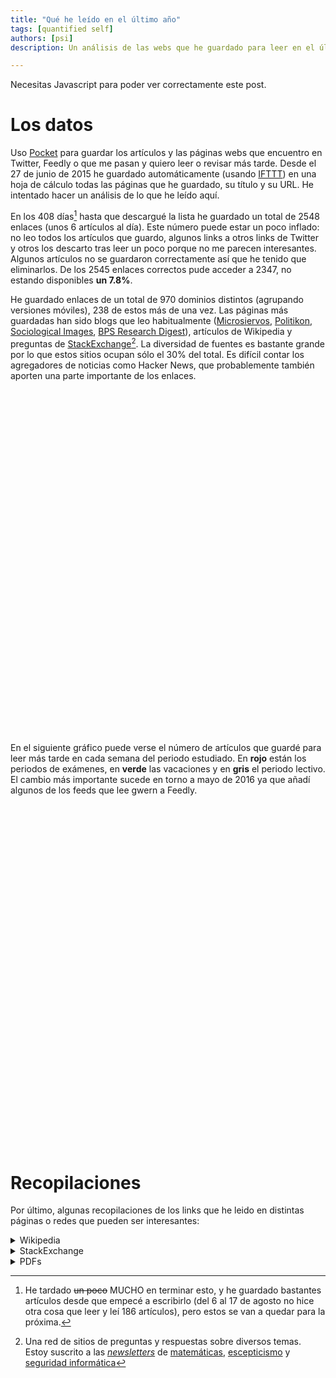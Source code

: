 ```yaml
---
title: "Qué he leído en el último año"
tags: [quantified self]
authors: [psi]
description: Un análisis de las webs que he guardado para leer en el último año. Una lista de enlaces interesantes

---
```


<noscript>
<div class="message">
  Necesitas Javascript para poder ver correctamente este post.
</div>
</noscript>

# Los datos

Uso [Pocket](https://getpocket.com) para guardar los artículos y las páginas webs que encuentro en Twitter, Feedly o que me pasan y quiero leer o revisar más tarde. Desde el 27 de junio de 2015 he guardado automáticamente (usando [IFTTT](https://ifttt.com)) en una hoja de cálculo todas las páginas que he guardado, su título y su URL. He intentado hacer un análisis de lo que he leído aquí.

En los 408 días[^tiempo] hasta que descargué la lista he guardado un total de 2548 enlaces (unos 6 artículos al día). Este número puede estar un poco inflado: no leo todos los artículos que guardo, algunos links a otros links de Twitter y otros los descarto tras leer un poco porque no me parecen interesantes. Algunos artículos no se guardaron correctamente así que he tenido que eliminarlos. De los 2545 enlaces correctos pude acceder a 2347, no estando disponibles **un 7.8%**.

[^tiempo]: He tardado ~~un poco~~ MUCHO en terminar esto, y he guardado bastantes artículos desde que empecé a escribirlo (del 6 al 17 de agosto no hice otra cosa que leer y leí 186 artículos), pero estos se van a quedar para la próxima.

He guardado enlaces de un total de 970 dominios distintos (agrupando versiones móviles),
238 de estos más de una vez. Las páginas más guardadas han sido blogs que leo habitualmente ([Microsiervos](http://www.microsiervos.com), [Politikon](http://politikon.es), [Sociological Images](https://thesocietypages.org/socimages), [BPS Research Digest](https://digest.bps.org.uk)), artículos de Wikipedia y preguntas de [StackExchange](https://stackexchange.com)[^stackexchange]. La diversidad de fuentes
es bastante grande por lo que estos sitios ocupan sólo el 30% del total. Es difícil
contar los agregadores de noticias como Hacker News, que probablemente también
aporten una parte importante de los enlaces.


[^stackexchange]: Una red de sitios de preguntas y respuestas sobre diversos temas. Estoy suscrito a las [*newsletters*](https://stackexchange.com/newsletters) de [matemáticas](https://math.stackexchange.com), [escepticismo](https://skeptics.stackexchange.com) y [seguridad informática](https://security.stackexchange.com)

<div id="piechart" style="width: 800px; height: 550px;"></div>

En el siguiente gráfico puede verse el número de artículos que guardé para leer
más tarde en cada semana del periodo estudiado. En **rojo** están los periodos 
de exámenes, en **verde** las vacaciones y en **gris** el periodo lectivo.
El cambio más importante sucede en torno a mayo de 2016 ya que añadí
algunos de los feeds que lee gwern a Feedly.

<div id="chart_div" style="width: 900px; height: 550px;"></div>

<script type="text/javascript" src="https://www.gstatic.com/charts/loader.js"></script>
<script type="text/javascript" src="/js/pocket.js"></script>

# Recopilaciones

Por último, algunas recopilaciones de los links que he leido
en distintas páginas o redes que pueden ser interesantes:

<details>
<summary> Wikipedia</summary>
<ul style="ul columns: 2; -webkit-columns: 2; -moz-columns: 2;">
<li><a href="https://en.wikipedia.org/wiki/Benjamin_Kline_Hunnicutt">Benjamin Kline Hunnicutt</a></li>
<li><a href="https://en.wikipedia.org/wiki/International_waters">International waters</a></li>
<li><a href="https://en.wikipedia.org/wiki/Randomized_controlled_trial#section_8">Randomized controlled trial</a></li>
<li><a href="https://en.wikipedia.org/wiki/Optimal_decision">Optimal decision</a></li>
<li><a href="https://en.wikipedia.org/wiki/Expected_utility_hypothesis">Expected utility hypothesis</a></li>
<li><a href="https://en.wikipedia.org/wiki/Cox%27s_theorem">Cox's theorem</a></li>
<li><a href="https://en.wikipedia.org/wiki/Possibility_theory">Possibility theory</a></li>
<li><a href="https://en.wikipedia.org/wiki/Dempster%E2%80%93Shafer_theory">Dempster–Shafer theory</a></li>
<li><a href="https://en.wikipedia.org/wiki/Info-gap_decision_theory">Info-gap decision theory</a></li>
<li><a href="https://en.wikipedia.org/wiki/Bayesian_probability_theory">Bayesian probability</a></li>
<li><a href="https://en.wikipedia.org/wiki/Fundamental_attribution_error">Fundamental attribution error</a></li>
<li><a href="https://en.wikipedia.org/wiki/Planning_fallacy">Planning fallacy</a></li>
<li><a href="https://en.wikipedia.org/wiki/Cognitive_bias_mitigation">Cognitive bias mitigation</a></li>
<li><a href="https://en.wikipedia.org/wiki/Data_dredging">Data dredging</a></li>
<li><a href="https://en.wikipedia.org/wiki/Pirah%C3%A3_language">Pirahã language</a></li>
<li><a href="https://en.wikipedia.org/wiki/Categorial_grammar">Categorial grammar</a></li>
<li><a href="https://en.wikipedia.org/wiki/Illusion_of_transparency">Illusion of transparency</a></li>
<li><a href="https://es.wikipedia.org/wiki/Rayos_N">Rayos N</a></li>
<li><a href="https://en.wikipedia.org/wiki/Donkey_sentence">Donkey sentence</a></li>
<li><a href="https://en.wikipedia.org/wiki/Bambara_language">Bambara language</a></li>
<li><a href="https://en.wikipedia.org/wiki/Kripke_semantics">Kripke semantics</a></li>
<li><a href="https://en.wikipedia.org/wiki/Identity_of_indiscernibles">Identity of indiscernibles</a></li>
<li><a href="https://en.wikipedia.org/wiki/Ontology">Ontology</a></li>
<li><a href="https://en.wikipedia.org/wiki/Rule_of_three">Rule of three</a></li>
<li><a href="https://en.wikipedia.org/wiki/Computability_theory">Computability theory</a></li>
<li><a href="https://en.wikipedia.org/wiki/Primitive_recursive_function">Primitive recursive function</a></li>
<li><a href="https://en.wikipedia.org/wiki/Possible_world">Possible world</a></li>
<li><a href="https://en.wikipedia.org/wiki/Predicate_(mathematical_logic)">Predicate (mathematical logic)</a></li>
<li><a href="https://en.wikipedia.org/wiki/Singularity_Summit">Singularity Summit</a></li>
<li><a href="https://en.wikipedia.org/wiki/Copycat_(software)">Copycat (software)</a></li>
<li><a href="https://en.wikipedia.org/wiki/Douglas_Hofstadter">Douglas Hofstadter</a></li>
<li><a href="https://en.wikipedia.org/wiki/Bitrotten">Bit rot</a></li>
<li><a href="https://en.wikipedia.org/wiki/Prosody_(linguistics)">Prosody (linguistics)</a></li>
<li><a href="https://en.wikipedia.org/wiki/L%C3%ADngua_Geral">Língua Geral</a></li>
<li><a href="https://en.wikipedia.org/wiki/Nheengatu">Nheengatu language</a></li>
<li><a href="https://en.wikipedia.org/wiki/Evert_Willem_Beth">Evert Willem Beth</a></li>
<li><a href="https://en.wikipedia.org/wiki/Propositional_attitude">Propositional attitude</a></li>
<li><a href="https://en.wikipedia.org/wiki/The_Concept_of_Mind">The Concept of Mind</a></li>
<li><a href="https://en.wikipedia.org/wiki/Elbow_Room_(book)">Elbow Room (book)</a></li>
<li><a href="https://en.wikipedia.org/wiki/Free_will">Free will</a></li>
<li><a href="https://es.wikipedia.org/wiki/%C3%8Dndice_de_desarrollo_humano">Índice de desarrollo humano</a></li>
<li><a href="https://en.wikipedia.org/wiki/Structural_functionalism">Structural functionalism</a></li>
<li><a href="https://en.wikipedia.org/wiki/Gettier_problem">Gettier problem</a></li>
<li><a href="https://en.wikipedia.org/wiki/Newcomb%27s_paradox">Newcomb's paradox</a></li>
<li><a href="https://en.wikipedia.org/wiki/Randy_Gardner_(record_holder)">Randy Gardner (record holder)</a></li>
<li><a href="https://en.wikipedia.org/wiki/Lists_of_unsolved_problems">Lists of unsolved problems</a></li>
<li><a href="https://en.wikipedia.org/wiki/Theory_of_justification">Theory of justification</a></li>
<li><a href="https://en.wikipedia.org/wiki/List_of_languages_by_type_of_grammatical_genders">List of languages by type of grammatical genders</a></li>
<li><a href="https://en.wikipedia.org/wiki/Women,_Fire,_and_Dangerous_Things">Women, Fire, and Dangerous Things</a></li>
<li><a href="https://en.wikipedia.org/wiki/Cognitive_linguistics">Cognitive linguistics</a></li>
<li><a href="https://en.wikipedia.org/wiki/Mindfulness-Based_Stress_Reduction">Mindfulness-based stress reduction</a></li>
<li><a href="https://en.wikipedia.org/wiki/Solomonoff%27s_theory_of_inductive_inference">Solomonoff's theory of inductive inference</a></li>
<li><a href="https://en.wikipedia.org/wiki/Von_Neumann%E2%80%93Bernays%E2%80%93G%C3%B6del_set_theory">Von Neumann–Bernays–Gödel set theory</a></li>
<li><a href="https://en.wikipedia.org/w/index.php?title=Axiom_of_Choice&redirect=no">Axiom of Choice</a></li>
<li><a href="https://en.wikipedia.org/wiki/Regression_toward_the_mean">Regression toward the mean</a></li>
<li><a href="https://en.wikipedia.org/wiki/Just-noticeable_difference#Marketing_applications_of_the_j.n.d">Just-noticeable difference</a></li>
<li><a href="https://en.wikipedia.org/wiki/Expected_utility_hypothesis">Expected utility hypothesis</a></li>
<li><a href="https://en.wikipedia.org/wiki/Nicolas_Bourbaki">Nicolas Bourbaki</a></li>
<li><a href="https://en.wikipedia.org/wiki/Reflexive_property_of_equality">Equality (mathematics)</a></li>
<li><a href="https://en.wikipedia.org/wiki/List_of_topics_in_logic">Outline of logic</a></li>
<li><a href="https://en.wikipedia.org/wiki/Outline_of_algebraic_structures">Outline of algebraic structures</a></li>
<li><a href="https://en.wikipedia.org/wiki/Levenshtein_distance">Levenshtein distance</a></li>
<li><a href="https://en.wikipedia.org/wiki/Von_Neumann%E2%80%93Bernays%E2%80%93G%C3%B6del_axioms">Von Neumann–Bernays–Gödel set theory</a></li>
<li><a href="https://en.wikipedia.org/wiki/Marginal_utility">Marginal utility</a></li>
<li><a href="https://en.wikipedia.org/wiki/Grothendieck_universe">Grothendieck universe</a></li>
<li><a href="https://en.wikipedia.org/wiki/Inaccessible_cardinal">Inaccessible cardinal</a></li>
<li><a href="https://en.wikipedia.org/wiki/Category_of_relations">Category of relations</a></li>
<li><a href="https://es.wikipedia.org/wiki/Cron_(Unix)">cron (Unix)</a></li>
<li><a href="https://en.wikipedia.org/wiki/Predicate_functor_logic">Predicate functor logic</a></li>
<li><a href="https://en.wikipedia.org/wiki/Fundamental_group">Fundamental group</a></li>
<li><a href="https://en.wikipedia.org/wiki/Intuitionistic_type_theory">Intuitionistic type theory</a></li>
<li><a href="https://en.wikipedia.org/wiki/Homotopy_type_theory#cite_note-41">Homotopy type theory</a></li>
<li><a href="https://en.wikipedia.org/wiki/Intuitionistic_logic">Intuitionistic logic</a></li>
<li><a href="https://en.wikipedia.org/wiki/Sequent_calculus">Sequent calculus</a></li>
<li><a href="https://en.wikipedia.org/wiki/Natural_deduction">Natural deduction</a></li>
<li><a href="https://en.wikipedia.org/wiki/Temporal_logic">Temporal logic</a></li>
<li><a href="https://en.wikipedia.org/wiki/Linear_logic">Linear logic</a></li>
<li><a href="https://en.wikipedia.org/wiki/Hexspeak">Hexspeak</a></li>
<li><a href="https://en.wikipedia.org/wiki/Litotes">Litotes</a></li>
<li><a href="https://en.wikipedia.org/wiki/F-algebra">F-algebra</a></li>
<li><a href="https://en.wikipedia.org/wiki/Catamorphism">Catamorphism</a></li>
<li><a href="https://en.wikipedia.org/wiki/AVL_tree">AVL tree</a></li>
<li><a href="https://en.wikipedia.org/wiki/Binary_tree">Binary tree</a></li>
<li><a href="https://en.wikipedia.org/wiki/Functional_programming">Functional programming</a></li>
<li><a href="https://en.wikipedia.org/wiki/Declarative_programming">Declarative programming</a></li>
<li><a href="https://en.wikipedia.org/wiki/Hindley%E2%80%93Milner_type_inference">Hindley–Milner type system</a></li>
<li><a href="https://en.wikipedia.org/wiki/Entropy_(information_theory)">Entropy (information theory)</a></li>
<li><a href="https://en.wikipedia.org/wiki/Catalan_number#cite_ref-1">Catalan number</a></li>
<li><a href="https://en.wikipedia.org/wiki/Extraversion_and_introversion">Extraversion and introversion</a></li>
<li><a href="https://en.wikipedia.org/wiki/Trotskyism">Trotskyism</a></li>
<li><a href="https://en.wikipedia.org/wiki/Left_communism">Left communism</a></li>
<li><a href="https://en.wikipedia.org/wiki/Xmonad">xmonad</a></li>
<li><a href="https://en.wikipedia.org/wiki/Meaning_of_life">Meaning of life</a></li>
<li><a href="https://en.wikipedia.org/wiki/Twin_Earth_thought_experiment">Twin Earth thought experiment</a></li>
<li><a href="https://en.wikipedia.org/wiki/Prison_abolition_movement">Prison abolition movement</a></li>
<li><a href="https://en.wikipedia.org/wiki/Prison_reform">Prison reform</a></li>
<li><a href="https://en.wikipedia.org/wiki/List_of_XYZZY_Awards_by_category">List of XYZZY Awards by category</a></li>
<li><a href="https://en.wikipedia.org/wiki/Free_love">Free love</a></li>
<li><a href="https://en.wikipedia.org/wiki/Denotational_semantics">Denotational semantics</a></li>
<li><a href="https://en.wikipedia.org/wiki/Natural_transformation">Natural transformation</a></li>
<li><a href="https://en.wikipedia.org/wiki/Categorical_logic">Categorical logic</a></li>
<li><a href="https://en.wikipedia.org/wiki/Death-qualified_jury">Death-qualified jury</a></li>
<li><a href="https://en.wikipedia.org/wiki/Voir_dire">Voir dire</a></li>
<li><a href="https://en.wikipedia.org/wiki/Concurrency_(computer_science)">Concurrency (computer science)</a></li>
<li><a href="https://en.wikipedia.org/wiki/Parallel_Random_Access_Machine">Parallel random-access machine</a></li>
<li><a href="https://en.wikipedia.org/wiki/Petri_net">Petri net</a></li>
<li><a href="https://en.wikipedia.org/wiki/Communicating_sequential_processes">Communicating sequential processes</a></li>
<li><a href="https://en.wikipedia.org/wiki/Universal_property">Universal property</a></li>
<li><a href="https://en.wikipedia.org/wiki/Description_logic">Description logic</a></li>
<li><a href="https://en.wikipedia.org/wiki/Comma_category">Comma category</a></li>
<li><a href="https://en.wikipedia.org/wiki/Equivalence_of_categories#Examples">Equivalence of categories</a></li>
<li><a href="https://en.wikipedia.org/wiki/Pretty_Good_Privacy">Pretty Good Privacy</a></li>
<li><a href="https://en.wikipedia.org/wiki/Berry_paradox">Berry paradox</a></li>
<li><a href="https://en.wikipedia.org/wiki/Hyperbolic_discounting">Hyperbolic discounting</a></li>
<li><a href="https://en.wikipedia.org/wiki/Long_Now_Foundation">Long Now Foundation</a></li>
<li><a href="https://en.wikipedia.org/wiki/Null_hypothesis">Null hypothesis</a></li>
<li><a href="https://en.wikipedia.org/wiki/List_of_social_bookmarking_websites">List of social bookmarking websites</a></li>
<li><a href="https://en.wikipedia.org/wiki/Statistical_significance">Statistical significance</a></li>
<li><a href="https://en.wikipedia.org/wiki/Data_anonymization">Data anonymization</a></li>
<li><a href="https://en.wikipedia.org/wiki/Single-subject_design">Single-subject design</a></li>
<li><a href="https://en.wikipedia.org/wiki/Phantom_of_Heilbronn">Phantom of Heilbronn</a></li>
<li><a href="https://en.wikipedia.org/wiki/Prior_probability">Prior probability</a></li>
<li><a href="https://en.wikipedia.org/wiki/Marriage_gap">Marriage gap</a></li>
<li><a href="https://en.wikipedia.org/wiki/Theories_of_poverty">Theories of poverty</a></li>
<li><a href="https://en.wikipedia.org/wiki/Math%E2%80%93verbal_achievement_gap">Math–verbal achievement gap</a></li>
<li><a href="https://en.wikipedia.org/wiki/Bias_in_education">Bias in education</a></li>
<li><a href="https://en.wikipedia.org/wiki/Experimental_philosophy">Experimental philosophy</a></li>
<li><a href="https://en.wikipedia.org/wiki/Michael_Dummett">Michael Dummett</a></li>
<li><a href="https://en.wikipedia.org/wiki/Extensionality">Extensionality</a></li>
<li><a href="https://en.wikipedia.org/wiki/Symbolic_computation">Symbolic computation</a></li>
<li><a href="https://en.wikipedia.org/wiki/Minimax">Minimax</a></li>
<li><a href="https://en.wikipedia.org/wiki/Frobenius_theorem_%28real_division_algebras%29">Frobenius theorem (real division algebras)</a></li>
<li><a href="https://en.wikipedia.org/wiki/St._Petersburg_paradox">St. Petersburg paradox</a></li>
<li><a href="https://en.wikipedia.org/wiki/Category:Measures_(measure_theory)">Category:Measures (measure theory)</a></li>
<li><a href="https://en.wikipedia.org/wiki/MSI_protocol">MSI protocol</a></li>
<li><a href="https://en.wikipedia.org/wiki/MESI_protocol">MESI protocol</a></li>
<li><a href="https://en.wikipedia.org/wiki/Krohn-Rhodes_theory">Krohn–Rhodes theory</a></li>
<li><a href="https://en.wikipedia.org/wiki/Pocket_set_theory">Pocket set theory</a></li>
<li><a href="https://en.wikipedia.org/wiki/Descriptive_set_theory">Descriptive set theory</a></li>
<li><a href="https://en.wikipedia.org/wiki/Morse%E2%80%93Kelley_set_theory">Morse–Kelley set theory</a></li>
<li><a href="https://en.wikipedia.org/wiki/Virtual_economy">Virtual economy</a></li>
<li><a href="https://en.wikipedia.org/wiki/Standard_ML">Standard ML</a></li>
<li><a href="https://es.wikipedia.org/wiki/Fate/stay_night">Fate/stay night</a></li>
<li><a href="https://es.wikipedia.org/wiki/The_Boys_(c%C3%B3mic)">The Boys (cómic)</a></li>
<li><a href="https://en.wikipedia.org/wiki/Effect_size">Effect size</a></li>
<li><a href="https://en.wikipedia.org/wiki/The_MAGIC_criteria">MAGIC criteria</a></li>
<li><a href="https://en.wikipedia.org/wiki/Cohen's_d">Cohen's d</a></li>
<li><a href="https://en.wikipedia.org/wiki/Quality-adjusted_life_year#section_5">Quality-adjusted life year</a></li>
<li><a href="https://en.wikipedia.org/wiki/The_Daily_Stormer">The Daily Stormer</a></li>
<li><a href="https://en.wikipedia.org/wiki/McCollough_effect">McCollough effect</a></li>
<li><a href="https://en.wikipedia.org/wiki/Freenet">Freenet</a></li>
<li><a href="https://en.wikipedia.org/wiki/Small-world_network">Small-world network</a></li>
<li><a href="https://en.wikipedia.org/wiki/Dutch_Disease">Dutch disease</a></li>
<li><a href="https://en.wikipedia.org/wiki/Politics_of_Venezuela">Politics of Venezuela</a></li>
<li><a href="https://en.wikipedia.org/wiki/Compulsory_voting">Compulsory voting</a></li>
<li><a href="https://en.wikipedia.org/wiki/Tomasulo_algorithm">Tomasulo algorithm</a></li>
<li><a href="https://en.wikipedia.org/wiki/Big_Five_personality_traits">Big Five personality traits</a></li>
<li><a href="https://en.wikipedia.org/wiki/Inter_frame">Inter frame</a></li>
<li><a href="https://en.wikipedia.org/wiki/Missing_white_woman_syndrome">Missing white woman syndrome</a></li>
<li><a href="https://en.wikipedia.org/wiki/Neoliberalism">Neoliberalism</a></li>
<li><a href="https://en.wikipedia.org/wiki/Refusal_of_work#Marxism">Refusal of work</a></li>
<li><a href="https://en.wikipedia.org/wiki/Random_variable">Random variable</a></li>
<li><a href="https://es.wikipedia.org/wiki/Ley_de_los_grandes_n%C3%BAmeros">Ley de los grandes números</a></li>
<li><a href="https://es.wikipedia.org/wiki/Esperanza_matematica">Esperanza matemática</a></li>
<li><a href="https://en.wikipedia.org/wiki/Esther_Perel">Esther Perel</a></li>
<li><a href="https://en.wikipedia.org/wiki/Socialist_calculation_debate">Socialist calculation debate</a></li>
<li><a href="https://en.wikipedia.org/wiki/Likert_scale">Likert scale</a></li>
<li><a href="https://en.wikipedia.org/wiki/Trotskyism">Trotskyism</a></li>
<li><a href="https://web.archive.org/web/20160419054458/https://en.wikipedia.org/wiki/Special:Courses">Courses</a></li>
<li><a href="https://en.wikipedia.org/wiki/Minimax">Minimax</a></li>
<li><a href="https://en.wikipedia.org/wiki/Effect_size">Effect size</a></li>
<li><a href="https://en.wikipedia.org/wiki/Floyd%E2%80%93Warshall_algorithm">Floyd–Warshall algorithm</a></li>
<li><a href="https://en.wikipedia.org/wiki/Prison">Prison</a></li>
<li><a href="https://en.wikipedia.org/wiki/Bellman_equation">Bellman equation</a></li>
<li><a href="https://en.wikipedia.org/wiki/Survey_methodology">Survey methodology</a></li>
<li><a href="https://en.wikipedia.org/wiki/Artificial_neural_network">Artificial neural network</a></li>
<li><a href="https://en.wikipedia.org/wiki/Normal_distribution">Normal distribution</a></li>
<li><a href="https://en.wikipedia.org/wiki/Confidence_interval">Confidence interval</a></li>
<li><a href="https://en.wikipedia.org/wiki/Regression_toward_the_mean">Regression toward the mean</a></li>
<li><a href="https://en.wikipedia.org/wiki/Generalized_function#Non-commutative_algebra_of_generalized_functions">Generalized function</a></li>
<li><a href="https://en.wikipedia.org/wiki/Distribution_(mathematics)#References">Distribution (mathematics)</a></li>
<li><a href="https://en.wikipedia.org/wiki/Inductive_probability">Inductive probability</a></li>
<li><a href="https://en.wikipedia.org/wiki/Probabilistic_programming_language">Probabilistic programming language</a></li>
<li><a href="https://en.wikipedia.org/wiki/Solomonoff%27s_theory_of_inductive_inference">Ray Solomonoff's Theory of inductive inference</a></li>
<li><a href="https://en.wikipedia.org/wiki/Principle_of_indifference">Principle of indifference</a></li>
<li><a href="https://en.wikipedia.org/wiki/Bayes'_theorem">Bayes' theorem</a></li>
<li><a href="https://en.wikipedia.org/wiki/Bertrand%27s_paradox_(probability)">Bertrand paradox (probability)</a></li>
<li><a href="https://en.wikipedia.org/wiki/Principle_of_transformation_groups">Principle of transformation groups</a></li>
<li><a href="https://en.wikipedia.org/wiki/Port_number">Port (computer networking)</a></li>
<li><a href="https://en.wikipedia.org/wiki/Automated_theorem_proving">Automated theorem proving</a></li>
<li><a href="https://en.wikipedia.org/wiki/Nonviolent_resistance">Nonviolent resistance</a></li>
<li><a href="https://en.wikipedia.org/wiki/Bryan_Caplan#%22The_Ideological_Turing_Test%22">Ideological Turing Test</a></li>
<li><a href="https://en.wikipedia.org/wiki/Polysynthetic_language">Polysynthetic language</a></li>
<li><a href="https://en.wikipedia.org/wiki/Operation_Cherry_Blossoms_at_Night">Operation Cherry Blossoms at Night</a></li>
<li><a href="https://en.wikipedia.org/wiki/Behavioral_activation">Behavioral activation</a></li>
<li><a href="https://en.wikipedia.org/wiki/Glass_cliff">Glass cliff</a></li>
<li><a href="https://en.wikipedia.org/wiki/Homelessness">Homelessness</a></li>
<li><a href="https://en.wikipedia.org/wiki/Democratic_socialism">Democratic socialism</a></li>
<li><a href="https://en.wikipedia.org/wiki/Criticism_of_capitalism">Criticism of capitalism</a></li>
<li><a href="https://en.wikipedia.org/wiki/Socialist_economics#Karl_Marx_and_Das_Kapital">Socialist economics</a></li>
<li><a href="https://en.wikipedia.org/wiki/Economic_democracy">Economic democracy</a></li>
<li><a href="https://en.wikipedia.org/wiki/Workers%27_self-management">Workers' self-management</a></li>
<li><a href="https://en.wikipedia.org/wiki/Production_for_use">Production for use</a></li>
<li><a href="https://en.wikipedia.org/wiki/Economic_calculation_problem">Economic calculation problem</a></li>
<li><a href="https://en.wikipedia.org/wiki/Post-capitalism">Post-capitalism</a></li>
<li><a href="https://en.wikipedia.org/wiki/Labour_theory_of_value">Labor theory of value</a></li>
<li><a href="https://en.wikipedia.org/wiki/State_capitalism">State capitalism</a></li>
<li><a href="https://en.wikipedia.org/wiki/Steady_state_economy">Steady-state economy</a></li>
<li><a href="https://en.wikipedia.org/wiki/Anarcho-syndicalism">Anarcho-syndicalism</a></li>
<li><a href="https://en.wikipedia.org/wiki/Anarchism">Anarchism</a></li>
<li><a href="https://en.wikipedia.org/wiki/Anarchist_communism">Anarchist communism</a></li>
<li><a href="https://en.wikipedia.org/wiki/Decentralized_planning_(economics)">Decentralized planning (economics)</a></li>
<li><a href="https://en.wikipedia.org/wiki/Theory_of_value_(economics)">Theory of value (economics)</a></li>
<li><a href="https://en.wikipedia.org/wiki/Post-Keynesian_economics">Post-Keynesian economics</a></li>
<li><a href="https://en.wikipedia.org/wiki/Keynesian_economics">Keynesian economics</a></li>
<li><a href="https://en.wikipedia.org/wiki/Indicative_planning">Indicative planning</a></li>
<li><a href="https://en.wikipedia.org/wiki/Five-Year_Plan_(USSR)">Five-year plans for the national economy of the Soviet Union</a></li>
<li><a href="https://en.wikipedia.org/wiki/Mondragon_Corporation">Mondragon Corporation</a></li>
<li><a href="https://en.wikipedia.org/wiki/Dissolution_of_the_Soviet_Union">Dissolution of the Soviet Union</a></li>
</ul>
</details>

<details>
<summary> StackExchange</summary>
<ul style="ul columns: 2; -webkit-columns: 2; -moz-columns: 2;">
<li><a href="https://skeptics.stackexchange.com/questions/28211">Do homosexuals have a shorter life expectancy than heterosexuals?</a></li>
<li><a href="https://writers.stackexchange.com/questions/761">The "Rules" of Writing</a></li>
<li><a href="https://philosophy.stackexchange.com/questions/24795">To what extent are observations theory laden?</a></li>
<li><a href="https://skeptics.stackexchange.com/questions/28403">Does Electromagnetic Hypersensitivity (EHS) exist?</a></li>
<li><a href="https://math.stackexchange.com/questions/1354044">Can math be subjective?</a></li>
<li><a href="https://math.stackexchange.com/questions/1356095">Functions that are their own inversion.</a></li>
<li><a href="https://math.stackexchange.com/questions/1359562">Addition is to Integration as Multiplication is to ________</a></li>
<li><a href="https://rpg.stackexchange.com/questions/56252">What do I need to run a 5E campaign?</a></li>
<li><a href="https://rpg.stackexchange.com/questions/4457">What is role-playing, and where do I start?</a></li>
<li><a href="https://rpg.stackexchange.com/questions/11033">I'm at a loss with “Dungeons and Dragons.” How does one play it, anyway?</a></li>
<li><a href="https://worldbuilding.stackexchange.com/questions/6941">Using international waters to avoid legal punishment</a></li>
<li><a href="https://worldbuilding.stackexchange.com/questions/1353">Creating a realistic world map - Currents, Precipitation and Climate</a></li>
<li><a href="https://worldbuilding.stackexchange.com/questions/18051">Tomorrow is Groundhog Day… For everyone. How does society respond?</a></li>
<li><a href="https://skeptics.stackexchange.com/questions/28489">Does turning off cellular data when connected to WiFi extend a phone's battery life?</a></li>
<li><a href="https://worldbuilding.stackexchange.com/questions/12129">What would be the impact of a modern programmer and laptop being dropped into World War II, possibly breaking Enigma?</a></li>
<li><a href="https://worldbuilding.stackexchange.com/questions/316">Can you simply scale up animals?</a></li>
<li><a href="https://worldbuilding.stackexchange.com/questions/2">How can I break down the task of creating a world into manageable chunks?</a></li>
<li><a href="https://math.stackexchange.com/questions/1373728">What do sine, tan, cos actually mean?</a></li>
<li><a href="https://linguistics.stackexchange.com/questions/3484">What's the difference between syntax and grammar?</a></li>
<li><a href="https://math.stackexchange.com/questions/1392505">Mental Calculations</a></li>
<li><a href="https://math.stackexchange.com/questions/1399781">Why do we not have to prove definitions?</a></li>
<li><a href="https://math.stackexchange.com/questions/1416053">Why do both sine and cosine exist?</a></li>
<li><a href="https://math.stackexchange.com/questions/1412899">Is every axiom in the definition of a vector space necessary?</a></li>
<li><a href="https://meta.stackexchange.com/questions/7931">FAQ for sites</a></li>
<li><a href="https://skeptics.stackexchange.com/questions/28933">Does availability of birth control to adolescents lead to premarital sexual activity?</a></li>
<li><a href="https://math.stackexchange.com/questions/1424497">I roll a die repeatedly until I get 6, and then count the number of 3s I got. What's my expected number of 3s?</a></li>
<li><a href="https://math.stackexchange.com/questions/1428097">On average, how many friends would I need to have to have at least one friend's birthday every day?</a></li>
<li><a href="https://math.stackexchange.com/questions/1452425">What is the definition of a set?</a></li>
<li><a href="https://math.stackexchange.com/questions/1452844">What are some things we can prove they must exist, but have no idea what they are?</a></li>
<li><a href="https://math.stackexchange.com/questions/121128">When does the set enter set theory?</a></li>
<li><a href="https://tex.stackexchange.com/questions/263101">TeX</a></li>
<li><a href="https://tex.stackexchange.com/questions/1559">Adding a large brace next to a body of text - TeX</a></li>
<li><a href="https://math.stackexchange.com/questions/268726">Are there real-life relations which are symmetric and reflexive but not transitive?</a></li>
<li><a href="https://math.stackexchange.com/questions/402934">Why do we believe the Church-Turing Thesis?</a></li>
<li><a href="https://academia.stackexchange.com/questions/2219">How should I deal with discouragement as a graduate student?</a></li>
<li><a href="https://academia.stackexchange.com/questions/51631">How to ask dumb questions</a></li>
<li><a href="https://academia.stackexchange.com/questions/39017">Should I quit my PhD - workload, self-esteem and social life</a></li>
<li><a href="https://academia.stackexchange.com/questions/11765">"I've somehow convinced everyone that I'm actually good at this" - how to effectively deal with Imposter Syndrome</a></li>
<li><a href="https://academia.stackexchange.com/questions/11149">What are the potential pitfalls of having a PhD?</a></li>
<li><a href="https://math.stackexchange.com/questions/1505354">Can I think of Algebra like this?</a></li>
<li><a href="https://math.stackexchange.com/questions/286077">Implies vs. Entails vs. Provable</a></li>
<li><a href="https://skeptics.stackexchange.com/questions/30803">Did this Twitter bot predict the Paris shootings 2 days before they happened?</a></li>
<li><a href="https://math.stackexchange.com/questions/1342425">If a set is closed and open, then it is either the total or the empty set.</a></li>
<li><a href="https://matheducators.stackexchange.com/questions/10055">How to use false theorems or proofs?</a></li>
<li><a href="https://math.stackexchange.com/questions/1550414">Why are we justified in using the real numbers to do geometry?</a></li>
<li><a href="https://skeptics.stackexchange.com/questions/31045">Do predators assault women in female toilets pretending to be transgender?</a></li>
<li><a href="https://math.stackexchange.com/questions/108268">How can I find a homeomorphism from R^n to the open unit ball centered at 0?</a></li>
<li><a href="https://math.stackexchange.com/questions/1587040">Past open problems with sudden and easy-to-understand solutions</a></li>
<li><a href="https://german.stackexchange.com/questions/9526">Resources for learning German</a></li>
<li><a href="https://math.stackexchange.com/questions/668">What's an intuitive way to think about the determinant?</a></li>
<li><a href="https://math.stackexchange.com/questions/485822">Why is compactness so important?</a></li>
<li><a href="https://math.stackexchange.com/questions/1696686">Is linear algebra laying the foundation for something important?</a></li>
<li><a href="https://math.stackexchange.com/questions/3">List of interesting math podcasts?</a></li>
<li><a href="https://security.stackexchange.com/questions/29851">How many OpenPGP keys should I make?</a></li>
<li><a href="https://security.stackexchange.com/questions/31594">What is a good general purpose GnuPG key setup?</a></li>
<li><a href="https://security.stackexchange.com/questions/406">How should I distribute my public key?</a></li>
<li><a href="https://tex.stackexchange.com/questions/10284">Multiple Files input to one pgfplotstable - TeX</a></li>
<li><a href="https://skeptics.stackexchange.com/questions/1700">Do bigger or more monitors increase productivity?</a></li>
<li><a href="https://security.stackexchange.com/questions/101560">How to securely send private keys</a></li>
<li><a href="https://stats.stackexchange.com/questions/20836">Algorithms for automatic model selection</a></li>
<li><a href="https://stats.stackexchange.com/questions/31">What is the meaning of p values and t values in statistical tests?</a></li>
<li><a href="https://stats.stackexchange.com/questions/13314">Is R^2 useful or dangerous?</a></li>
<li><a href="https://security.stackexchange.com/questions/6141">Amount of simple operations that is safely out of reach for all humanity?</a></li>
<li><a href="https://math.stackexchange.com/questions/1769475">How to debug math?</a></li>
<li><a href="https://math.stackexchange.com/questions/1762001">Why do we classify infinities in so many symbols and ideas?</a></li>
<li><a href="https://math.stackexchange.com/questions/849179">Ways to study mathematics while commuting</a></li>
<li><a href="https://cstheory.stackexchange.com/questions/34398">Real computers have only a finite number of states, so what is the relevance of Turing machines to real computers?</a></li>
<li><a href="https://cstheory.stackexchange.com/questions/3650">Historical reasons for adoption of Turing Machine as primary model of computation.</a></li>
<li><a href="https://cstheory.stackexchange.com/questions/14811">What is the enlightenment I'm supposed to attain after studying finite automata?</a></li>
<li><a href="https://math.stackexchange.com/questions/1776194">Why do people accept the axiom of choice given the well ordering principle?</a></li>
<li><a href="https://security.stackexchange.com/questions/5126">What's the difference between SSL, TLS, and HTTPS?</a></li>
<li><a href="https://academia.stackexchange.com/questions/63366">Literature search methodology for non-academics?</a></li>
<li><a href="https://academia.stackexchange.com/questions/13594">How can I improve the effectiveness of my literature searches?</a></li>
<li><a href="https://academia.stackexchange.com/questions/14011">Selecting the relevant papers for a survey paper I have to write?</a></li>
<li><a href="https://math.stackexchange.com/questions/1781769">Is formal truth in mathematical logic a generalization of everyday, intuitive truth?</a></li>
<li><a href="https://security.stackexchange.com/questions/123234">How can I explain to non-techie friends that "cryptography is good"?</a></li>
<li><a href="https://math.stackexchange.com/questions/1795583">What is a topological space good for?</a></li>
<li><a href="https://math.stackexchange.com/questions/1789980">Do the axioms of set theory actually define the notion of a set?</a></li>
<li><a href="https://emacs.stackexchange.com/questions/281">How do I get a fancier mode line that uses solid colors and triangles?</a></li>
<li><a href="https://math.stackexchange.com/questions/1801970">Meaning of the word "axiom"</a></li>
<li><a href="https://security.stackexchange.com/questions/126188">Closed source binary blobs in chipsets - privacy threat?</a></li>
<li><a href="https://math.stackexchange.com/questions/1821075">Tough integrals that can be easily beaten by using simple techniques</a></li>
<li><a href="https://math.stackexchange.com/questions/23312">What is the importance of eigenvalues/eigenvectors?</a></li>
<li><a href="https://security.stackexchange.com/questions/17421">How to store salt?</a></li>
<li><a href="https://security.stackexchange.com/a/31846/10727">How to securely hash passwords?</a></li>
<li><a href="https://security.stackexchange.com/questions/49849">Timing Safe String Comparison - Avoiding Length Leak</a></li>
<li><a href="https://unix.stackexchange.com/questions/55203">Bash autocomplete: first list files then cycle through them</a></li>
<li><a href="https://stats.stackexchange.com/questions/17336">How exactly does one “control for other variables”?</a></li>
<li><a href="https://stats.stackexchange.com/questions/78816">How do you "control" for a factor/variable?</a></li>
<li><a href="https://skeptics.stackexchange.com/questions/31521">Was ISIS created by the USA?</a></li>
<li><a href="https://math.stackexchange.com/questions/1846247">Is 0! = 1 because there is only one way to do nothing?</a></li>
<li><a href="https://stats.stackexchange.com/questions/47771">What is the intuition behind beta distribution? - Cross Validated</a></li>
<li><a href="https://stats.stackexchange.com/questions/20520">What is an "uninformative prior"? Can we ever have one with truly no information?</a></li>
<li><a href="https://tex.stackexchange.com/questions/203874">sudo does not find tlmgr - TeX</a></li>
<li><a href="https://german.stackexchange.com/questions/404">What movies are good for learners who want to improve their grammar and vocabulary?</a></li>
<li><a href="https://stats.stackexchange.com/questions/6538">Mathematician wants the equivalent knowledge to a quality stats degree</a></li>
<li><a href="https://stats.stackexchange.com/questions/138">Free resources for learning R</a></li>
<li><a href="https://stackoverflow.com/questions/7644658">Are there type signatures which Haskell can't verify?</a></li>
<li><a href="https://stackoverflow.com/questions/10593096">Purely functional set</a></li>
<li><a href="https://stackoverflow.com/questions/14008125">Shell script common template</a></li>
<li><a href="https://stackoverflow.com/questions/11227809">Why is it faster to process a sorted array than an unsorted array?</a></li>
<li><a href="https://stackoverflow.com/questions/2394609">Makefile, header dependencies</a></li>
<li><a href="https://stackoverflow.com/questions/10239630">Where to find programming exercises for applicative functors?</a></li>
<li><a href="https://stackoverflow.com/questions/12653787">What optimizations can GHC be expected to perform reliably?</a></li>
<li><a href="https://stackoverflow.com/questions/1012573">Getting started with Haskell</a></li>
<li><a href="https://stackoverflow.com/questions/2933366">Deleting While Iterating in Ruby?</a></li>
<li><a href="https://stackoverflow.com/questions/118984">How can you program if you're blind?</a></li>
<li><a href="https://stackoverflow.com/questions/27286232">How does new Google reCAPTCHA work?</a></li>
<li><a href="https://stackoverflow.com/questions/34125">Which, if any, C++ compilers do tail-recursion optimization?</a></li>
<li><a href="https://stackoverflow.com/questions/1408651">Is optimizing certain functions with Assembler in a C/C++ program really worth it?</a></li>
<li><a href="https://stackoverflow.com/questions/549">The definitive guide to form-based website authentication</a></li>
</ul>
</details>

<details>
<summary> PDFs</summary>
<ul style="ul columns: 2; -webkit-columns: 2; -moz-columns: 2;">
<li><a href="https://dig1000holes.files.wordpress.com/2013/04/what-is-a-roleplaying-game-by-epidiah-ravachol.pdf"> What is a roleplaying game?</a></li>
<li><a href="https://research.stlouisfed.org/wp/2012/2012-035.pdf"> The Case Against Patents</a></li>
<li><a href="https://intelligence.org/files/CognitiveBiases.pdf">Cognitive Biases </a></li>
<li><a href="https://pcl.sitehost.iu.edu/rgoldsto/courses/dunloskyimprovinglearning.pdf">Improving Learning</a></li>
<li><a href="http://www.csie.ntu.edu.tw/~b94087/ITT.pdf">Intuitionistic Type Theory</a></li>
<li><a href="http://www.paultaylor.eu/stable/prot.pdf">Proofs And Types</a></li>
<li><a href="http://www.cs.hmc.edu/~oneill/papers/Sieve-JFP.pdf">The Genuine Sieve of Eratosthenes</a></li>
<li><a href="http://www.cs.nott.ac.uk/~pszgmh/fold.pdf">A tutorial on the universality and expressiveness of fold</a></li>
<li><a href="http://homepages.inf.ed.ac.uk/wadler/papers/gr2/gr2.pdf"> The Girard-Reynolds Isomorphism</a></li>
<li><a href="http://www.jucs.org/jucs_10_7/total_functional_programming/jucs_10_07_0751_0768_turner.pdf">Total Functional Programming</a></li>
<li><a href="https://projecteuclid.org/download/pdfview_1/euclid.ss/1089808273">The Interplay of Bayesian and Frequentist Analysis</a></li>
<li><a href="http://www.cse.chalmers.se/~bengt/papers/hlcs.pdf"> Martin-L¨of’s Type Theory</a></li>
<li><a href="http://strictlypositive.org/diff.pdf">The Derivative of a Regular Type is its Type of One-Hole Contexts</a></li>
<li><a href="http://arxiv.org/pdf/math/0212377v1.pdf">Objects of Categories as Complex Numbers</a></li>
<li><a href="http://arxiv.org/pdf/1006.4131.pdf">A pedagogical history of compactness</a></li>
<li><a href="https://web.archive.org/web/20160307191922/http://www.math.jhu.edu/~eriehl/727/context.pdf">Category theory in context</a></li>
<li><a href="http://math.mit.edu/~dspivak/teaching/sp13/CT4S--static.pdf">  Category Theory for Scientists</a></li>
<li><a href="http://www.cs.cornell.edu/~ross/publications/proofgen/proofgen_tate_popl10.pdf">Generating Compiler Optimizations from Proofs</a></li>
<li><a href="http://arxiv.org/pdf/math/0602053v3.pdf">Towards a Definition of an Algorithm</a></li>
<li><a href="http://arxiv.org/pdf/1003.1343v1.pdf">What does Newcomb’s paradox teach us?</a></li>
<li><a href="http://ggp.stanford.edu/readings/fluxplayer.pdf">Fluxplayer: A Successful General Game Player</a></li>
<li><a href="http://lucacardelli.name/Papers/TypeSystems.pdf">Type Systems</a></li>
<li><a href="http://arxiv.org/pdf/1501.00011v1.pdf">Why now is the right time to study quantum computing</a></li>
<li><a href="http://papers.nips.cc/paper/3725-bayesian-belief-polarization.pdf">Bayesian Belief Polarization</a></li>
<li><a href="http://arxiv.org/pdf/1212.6177v2.pdf">How Much of the Web Is Archived?</a></li>
<li><a href="http://rsta.royalsocietypublishing.org/content/roypta/369/1956/4913.full.pdf">The time resolution of the St Petersburg paradox</a></li>
<li><a href="https://web.archive.org/web/20170107035209/https://www.human.cornell.edu/hd/ciws/upload/SexDifferencesMathIntensiveFields.pdf">Sex Differences in Math-Intensive Fields</a></li>
<li><a href="http://sci-hub.tw/5b323a335b63fe326adfaa74c9793559/10.1016%40S0140-6736%2814%2961690-1.pdf">Prosopometamorphopsia and facial hallucinations</a></li>
<li><a href="http://www.gwern.net/docs/genetics/2016-plomin.pdf"> Top 10 Replicated Findings From Behavioral Genetics</a></li>
<li><a href="http://www.stat.columbia.edu/~gelman/research/published/signif4.pdf">The Difference Between “Significant” and “Not Significant” is not Itself Statistically Significant</a></li>
<li><a href="http://www.stat.columbia.edu/~gelman/research/unpublished/p_hacking.pdf">The garden of forking paths: Why multiple comparisons can be a problem,even when there is no “fishing expedition” or “p-hacking” and the research hypothesis was posited ahead of time</a></li>
<li><a href="http://www.cs.kent.ac.uk/people/staff/dat/miranda/whyfp90.pdf"> Why Functional Programming Matters</a></li>
<li><a href="https://www.ece.cmu.edu/~ganger/712.fall02/papers/p761-thompson.pdf">Reflections on Trusting Trust </a></li>
<li><a href="http://www.linux-kongress.org/2009/slides/compiler_survey_felix_von_leitner.pdf">Source Code Optimization</a></li>
<li><a href="http://cr.yp.to/antiforgery/cachetiming-20050414.pdf"> Cache-timing attacks on AES</a></li>
<li><a href="http://www.eurofound.europa.eu/sites/default/files/ef_files/pubdocs/2002/07/en/1/ef0207en.pdf">Working time preferences in
sixteen European countries</a></li>
<li><a href="http://www.ilo.org/wcmsp5/groups/public/---ed_protect/---protrav/---travail/documents/publication/wcms_187307.pdf">The effects of working time on productivity and firm performance</a></li>
<li><a href="http://www.cepr.net/documents/publications/min-wage-2013-02.pdf"> Why Does the Minimum Wage Have No Discernible Effect on Employment?</a></li>
<li><a href="https://kar.kent.ac.uk/46742/1/fp1187-altadmri.pdf"> 37 Million Compilations: Investigating Novice Programming Mistakes in Large-Scale Student Data</a></li>
<li><a href="http://www.liveink.com/IPCC%202007%20VSTF%20Research%20Paper.pdf"> Visual-Syntactic Text Formatting: Theoretical Basis and Empirical Evidence for Impact on Human Reading</a></li>
<li><a href="https://arxiv.org/pdf/1606.06565v2.pdf">Concrete Problems in AI Safety</a></li>
<li><a href="http://esperanto-edmonton.wdfiles.com/local--files/kellerman-answerkey/ACGOE_Kellerman_AnswerKey.pdf">A complete grammar of Esperanto</a></li>
<li><a href="http://www.gwern.net/docs/2015-mackenzie.pdf">Preventing future offending of delinquents and offenders: what have we learned from experiments and meta-analyses?</a></li>
<li><a href="http://www.michael-findley.com/uploads/2/0/4/5/20455799/cps__full-special-issue.pdf">Can Results-Free Review Reduce Publication Bias? The Results and Implications of a Pilot Study</a></li>
</ul>
</details>



